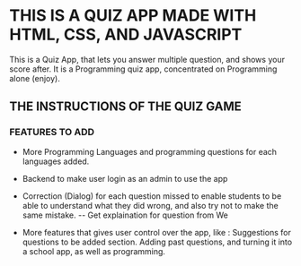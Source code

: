 # THIS IS A QUIZ APP MADE WITH HTML, CSS, AND JAVASCRIPT
This is a Quiz App, that lets you answer multiple question, and shows your score after. It is a Programming quiz app, concentrated on Programming alone (enjoy).

## THE INSTRUCTIONS OF THE QUIZ GAME

### FEATURES TO ADD

- More Programming Languages and programming questions for each languages added.
- Backend to make user login as an admin to use the app

- Correction (Dialog) for each question missed to enable students to be able to understand what they did wrong, and also try not to make the same mistake. -- Get explaination for question from We

- More features that gives user control over the app, like : Suggestions for questions to be added section. Adding past questions, and turning it into a school app, as well as programming.
